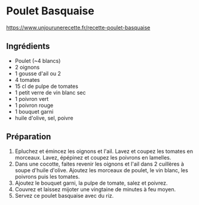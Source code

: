 # Poulet Basquaise

https://www.unjourunerecette.fr/recette-poulet-basquaise

## Ingrédients

* Poulet (~4 blancs)
* 2 oignons
* 1 gousse d'ail ou 2
* 4 tomates
* 15 cl de pulpe de tomates
* 1 petit verre de vin blanc sec
* 1 poivron vert
* 1 poivron rouge
* 1 bouquet garni
* huile d'olive, sel, poivre

## Préparation

1. Epluchez et émincez les oignons et l'ail. Lavez et coupez les tomates en morceaux. Lavez, épépinez et coupez les poivrons en lamelles.
2. Dans une cocotte, faites revenir les oignons et l'ail dans 2 cuillères à soupe d'huile d'olive. Ajoutez les morceaux de poulet, le vin blanc, les poivrons puis les tomates.
3. Ajoutez le bouquet garni, la pulpe de tomate, salez et poivrez.
4. Couvrez et laissez mijoter une vingtaine de minutes à feu moyen.
5. Servez ce poulet basquaise avec du riz.

